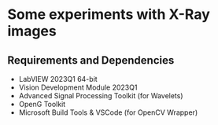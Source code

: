 # Some experiments with X-Ray images

## Requirements and Dependencies

* LabVIEW 2023Q1 64-bit
* Vision Development Module 2023Q1
* Advanced Signal Processing Toolkit (for Wavelets)
* OpenG Toolkit
* Microsoft Build Tools & VSCode (for OpenCV Wrapper)

